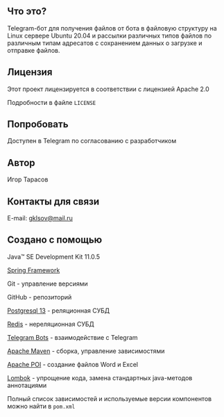 ## Что это?
Telegram-бот для получения файлов от бота в файловую структуру на Linux сервере Ubuntu 20.04 и рассылки различных типов файлов по различным типам адресатов с сохранением данных о загрузке и отправке файлов.

## Лицензия
Этот проект лицензируется в соответствии с лицензией Apache 2.0

Подробности в файле ```LICENSE```

## Попробовать
Доступен в Telegram по согласованию с разработчиком

## Автор
Игор Тарасов

## Контакты для связи
E-mail: gklsov@mail.ru

## Создано с помощью
Java™ SE Development Kit 11.0.5

[Spring Framework](https://spring.io/)

Git - управление версиями

GitHub - репозиторий

[Postgresql 13](https://postgresql.org//) - реляционная СУБД

[Redis](https://redis.io/) - нереляционная СУБД

[Telegram Bots](https://core.telegram.org/bots) - взаимодействие с Telegram

[Apache Maven](https://maven.apache.org/) - сборка, управление зависимостями

[Apache POI](https://poi.apache.org/) - создание файлов Word и Excel

[Lombok](https://projectlombok.org/) - упрощение кода, замена стандартных java-методов аннотациями

Полный список зависимостей и используемые версии компонентов можно найти в ```pom.xml```
